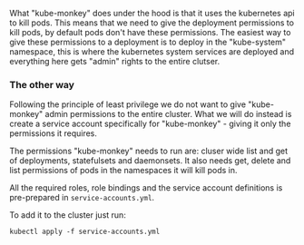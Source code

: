 What "kube-monkey" does under the hood is that it uses the kubernetes api to kill pods. This means that we need to give the deployment permissions to kill pods, by default pods don't have these permissions. The easiest way to give these permissions to a deployment is to deploy in the "kube-system" namespace, this is where the kubernetes system services are deployed and everything here gets "admin" rights to the entire clutser.

### The other way
Following the principle of least privilege we do not want to give "kube-monkey" admin permissions to the entire cluster. What we will do instead is create a service account specifically for "kube-monkey" - giving it only the permissions it requires.

The permissions "kube-monkey" needs to run are: cluser wide list and get of deployments, statefulsets and daemonsets. It also needs get, delete and list permissions of pods in the namespaces it will kill pods in.

All the required roles, role bindings and the service account definitions is pre-prepared in `service-accounts.yml`.

To add it to the cluster just run:
```
kubectl apply -f service-accounts.yml
```
